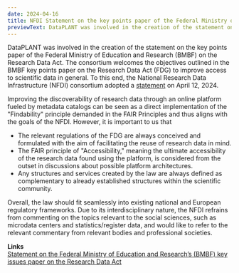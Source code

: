 ```yaml
---
date: 2024-04-16
title: NFDI Statement on the key points paper of the Federal Ministry of Education and Research
previewText: DataPLANT was involved in the creation of the statement on the key points paper of the Federal Ministry of Education and Research on the Research Data Act. The consortium welcomes the objectives outlined in the BMBF key points paper on the Research Data Act to improve access to scientific data in general. To this end, the National Research Data Infrastructure consortium adopted a statement...
---
```


DataPLANT was involved in the creation of the statement on the key points paper of the Federal Ministry of Education and Research (BMBF) on the Research Data Act. The consortium welcomes the objectives outlined in the BMBF key points paper on the Research Data Act (FDG) to improve access to scientific data in general. To this end, the National Research Data Infrastructure (NFDI) consortium adopted a [statement](https://www.nfdi.de/statement-zum-eckpunktepapier-des-bundesministeriums-fuer-bildung-und-forschung-bmbf-zum-forschungsdatengesetz/) on April 12, 2024.

Improving the discoverability of research data through an online platform fueled by metadata catalogs can be seen as a direct implementation of the "Findability" principle demanded in the FAIR Principles and thus aligns with the goals of the NFDI. However, it is important to us that

* The relevant regulations of the FDG are always conceived and formulated with the aim of facilitating the reuse of research data in mind.
* The FAIR principle of "Accessibility," meaning the ultimate accessibility of the research data found using the platform, is considered from the outset in discussions about possible platform architectures.
* Any structures and services created by the law are always defined as complementary to already established structures within the scientific community.

Overall, the law should fit seamlessly into existing national and European regulatory frameworks. Due to its interdisciplinary nature, the NFDI refrains from commenting on the topics relevant to the social sciences, such as microdata centers and statistics/register data, and would like to refer to the relevant commentary from relevant bodies and professional societies.

**Links**    
[Statement on the Federal Ministry of Education and Research’s (BMBF) key issues paper on the Research Data Act](https://www.nfdi.de/statement-zum-eckpunktepapier-des-bundesministeriums-fuer-bildung-und-forschung-bmbf-zum-forschungsdatengesetz/)   
